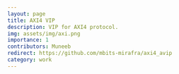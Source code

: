 ```yaml
---
layout: page
title: AXI4 VIP
description: VIP for AXI4 protocol.
img: assets/img/axi.png
importance: 1
contributors: Muneeb
redirect: https://github.com/mbits-mirafra/axi4_avip
category: work
---
```

